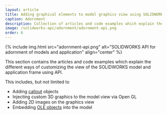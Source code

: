 ```yaml
---
layout: article
title: Adding graphical elements to model graphics view using SOLIDWORKS API
caption: Adornment
description: Collection of articles and code examples which explain the different ways of customizing the view of the model and application (callouts, open GL graphics, etc.)
image: /solidworks-api/adornment/adornment-api.png
order: 6
---
```

{% include img.html src="adornment-api.png" alt="SOLIDWORKS API for adornment of models and application" align="center" %}

This section contains the articles and code examples which explain the different ways of customizing the view of the SOLIDWORKS model and application frame using API.

This includes, but not limited to

* Adding [callout](/solidworks-api/adornment/callouts/) objects
* Injecting custom 3D graphics to the model view via Open GL
* Adding 2D images on the graphics view
* Embedding [OLE objects](solidworks-api/adornment/ole-objects/) into the model

